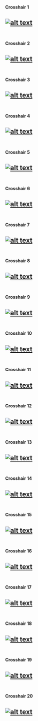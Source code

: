 [//]: # ()
[//]: # (http://github.com/your-rival/valorant-crosshairs)
[//]: # (A Collection of VALORANT crosshair settings.)
[//]: # ()

[//]: # (Crosshair Index)
[xhair1]: ./crosshair01/preview.png "Crosshair 1 Preview"
[xhair2]: /crosshair&#32;02/preview.png "Crosshair 2 Preview"
[xhair3]: /crosshair&#32;03/preview.png "Crosshair 3 Preview"
[xhair4]: /crosshair&#32;04/preview.png "Crosshair 4 Preview"
[xhair5]: /crosshair&#32;05/preview.png "Crosshair 5 Preview"
[xhair6]: /crosshair&#32;06/preview.png "Crosshair 6 Preview"
[xhair7]: /crosshair&#32;07/preview.png "Crosshair 7 Preview"
[xhair8]: /crosshair&#32;08/preview.png "Crosshair 8 Preview"
[xhair9]: /crosshair&#32;09/preview.png "Crosshair 9 Preview"
[xhair10]: /crosshair&#32;10/preview.png "Crosshair 10 Preview"
[xhair11]: /crosshair&#32;11/preview.png "Crosshair 11 Preview"
[xhair12]: /crosshair&#32;12/preview.png "Crosshair 12 Preview"
[xhair13]: /crosshair&#32;13/preview.png "Crosshair 13 Preview"
[xhair14]: /crosshair&#32;14/preview.png "Crosshair 14 Preview"
[xhair15]: /crosshair&#32;15/preview.png "Crosshair 15 Preview"
[xhair16]: /crosshair&#32;16/preview.png "Crosshair 16 Preview"
[xhair17]: /crosshair&#32;17/preview.png "Crosshair 17 Preview"
[xhair18]: /crosshair&#32;18/preview.png "Crosshair 18 Preview"
[xhair19]: /crosshair&#32;19/preview.png "Crosshair 19 Preview"
[xhair20]: /crosshair&#32;20/preview.png "Crosshair 20 Preview"

[//]: # (Crosshair Listing)

#### Crosshair 1
[![alt text][xhair1]](https://github.com/your-rival/valorant-crosshairs/tree/master/Crosshair01) <br> <br>
---
#### Crosshair 2
[![alt text][xhair2]](crosshair&#32;02) <br> <br>
---
#### Crosshair 3
[![alt text][xhair3]](crosshair&#32;03) <br> <br>
---
#### Crosshair 4
[![alt text][xhair4]](crosshair&#32;04) <br> <br>
---
#### Crosshair 5
[![alt text][xhair5]](crosshair&#32;05) <br> <br>
---
#### Crosshair 6
[![alt text][xhair6]](crosshair&#32;06) <br> <br>
---
#### Crosshair 7
[![alt text][xhair7]](crosshair&#32;07) <br> <br>
---
#### Crosshair 8
[![alt text][xhair8]](crosshair&#32;08) <br> <br>
---
#### Crosshair 9
[![alt text][xhair9]](crosshair&#32;09) <br> <br>
---
#### Crosshair 10
[![alt text][xhair10]](crosshair&#32;10) <br> <br>
---
#### Crosshair 11
[![alt text][xhair11]](crosshair&#32;11) <br> <br>
---
#### Crosshair 12
[![alt text][xhair12]](crosshair&#32;12) <br> <br>
---
#### Crosshair 13
[![alt text][xhair13]](crosshair&#32;13) <br> <br>
---
#### Crosshair 14
[![alt text][xhair14]](crosshair&#32;14) <br> <br>
---
#### Crosshair 15
[![alt text][xhair15]](crosshair&#32;15) <br> <br>
---
#### Crosshair 16
[![alt text][xhair16]](crosshair&#32;16) <br> <br>
---
#### Crosshair 17
[![alt text][xhair17]](crosshair&#32;17) <br> <br>
---
#### Crosshair 18
[![alt text][xhair18]](crosshair&#32;18) <br> <br>
---
#### Crosshair 19
[![alt text][xhair19]](crosshair&#32;19) <br> <br>
---
#### Crosshair 20
[![alt text][xhair20]](crosshair&#32;20) <br> <br>
---
